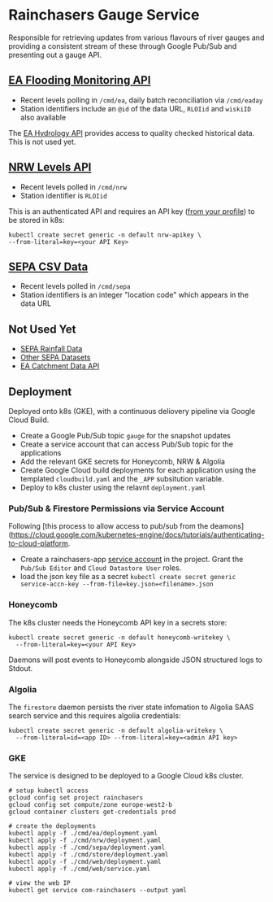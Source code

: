 # Rainchasers Gauge Service

Responsible for retrieving updates from various flavours of river gauges and providing a consistent stream of these through Google Pub/Sub and presenting out a gauge API.

## [EA Flooding Monitoring API](http://environment.data.gov.uk/flood-monitoring/doc/reference)

- Recent levels polling in `/cmd/ea`, daily batch reconciliation via `/cmd/eaday`
- Station identifiers include an `@id` of the data URL, `RLOIid` and `wiskiID` also available

The [EA Hydrology API](https://environment.data.gov.uk/hydrology/doc/reference) provides access to quality checked historical data. This is not used yet.

## [NRW Levels API](https://api-portal.naturalresources.wales/docs/services/open-data-river-level-rainfall-and-sea-data-api)

- Recent levels polled in `/cmd/nrw`
- Station identifier is `RLOIid`

This is an authenticated API and requires an API key ([from your profile](https://api-portal.naturalresources.wales/developer)) to be stored in k8s:

    kubectl create secret generic -n default nrw-apikey \
    --from-literal=key=<your API Key>

## [SEPA CSV Data](http://apps.sepa.org.uk/waterlevels/)

- Recent levels polled in `/cmd/sepa`
- Station identifiers is an integer "location code" which appears in the data URL

## Not Used Yet

- [SEPA Rainfall Data](https://www2.sepa.org.uk/rainfall/)
- [Other SEPA Datasets](https://www.sepa.org.uk/environment/environmental-data/)
- [EA Catchment Data API](https://environment.data.gov.uk/catchment-planning/ui/reference)

## Deployment

Deployed onto k8s (GKE), with a continuous deliovery pipeline via Google Cloud Build.

- Create a Google Pub/Sub topic `gauge` for the snapshot updates
- Create a service account that can access Pub/Sub topic for the applications
- Add the relevant GKE secrets for Honeycomb, NRW & Algolia
- Create Google Cloud build deployments for each application using the templated `cloudbuild.yaml` and the `_APP` subsitution variable.
- Deploy to k8s cluster using the relavnt `deployment.yaml`

### Pub/Sub & Firestore Permissions via Service Account

Following [this process to allow access to pub/sub from the deamons](https://cloud.google.com/kubernetes-engine/docs/tutorials/authenticating-to-cloud-platform.

- Create a rainchasers-app [service account](https://console.cloud.google.com/iam-admin/serviceaccounts) in the project. Grant the `Pub/Sub Editor` and `Cloud Datastore User` roles.
- load the json key file as a secret `kubectl create secret generic service-accn-key --from-file=key.json=<filename>.json`

### Honeycomb

The k8s cluster needs the Honeycomb API key in a secrets store:

    kubectl create secret generic -n default honeycomb-writekey \
      --from-literal=key=<your API Key>

Daemons will post events to Honeycomb alongside JSON structured logs to Stdout.

### Algolia

The `firestore` daemon persists the river state infomation to Algolia SAAS search service
and this requires algolia credentials:

    kubectl create secret generic -n default algolia-writekey \
      --from-literal=id=<app ID> --from-literal=key=<admin API key>

### GKE

The service is designed to be deployed to a Google Cloud k8s cluster.

    # setup kubectl access
    gcloud config set project rainchasers
    gcloud config set compute/zone europe-west2-b
    gcloud container clusters get-credentials prod

    # create the deployments
    kubectl apply -f ./cmd/ea/deployment.yaml
    kubectl apply -f ./cmd/nrw/deployment.yaml
    kubectl apply -f ./cmd/sepa/deployment.yaml
    kubectl apply -f ./cmd/store/deployment.yaml
    kubectl apply -f ./cmd/web/deployment.yaml
    kubectl apply -f ./cmd/web/service.yaml
    
    # view the web IP
    kubectl get service com-rainchasers --output yaml

